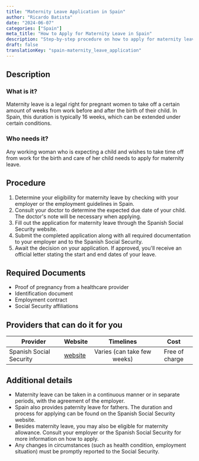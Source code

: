 ```yaml
---
title: "Maternity Leave Application in Spain"
author: "Ricardo Batista"
date: "2024-06-07"
categories: ["Spain"]
meta_title: "How to Apply for Maternity Leave in Spain"
description: "Step-by-step procedure on how to apply for maternity leave in Spain."
draft: false
translationKey: "spain-maternity_leave_application"
---
```


## Description
### What is it?
Maternity leave is a legal right for pregnant women to take off a certain amount of weeks from work before and after the birth of their child. In Spain, this duration is typically 16 weeks, which can be extended under certain conditions.

### Who needs it?
Any working woman who is expecting a child and wishes to take time off from work for the birth and care of her child needs to apply for maternity leave.

## Procedure
1. Determine your eligibility for maternity leave by checking with your employer or the employment guidelines in Spain.
2. Consult your doctor to determine the expected due date of your child. The doctor's note will be necessary when applying.
3. Fill out the application for maternity leave through the Spanish Social Security website.
4. Submit the completed application along with all required documentation to your employer and to the Spanish Social Security.  
5. Await the decision on your application. If approved, you'll receive an official letter stating the start and end dates of your leave.

## Required Documents
- Proof of pregnancy from a healthcare provider
- Identification document
- Employment contract
- Social Security affiliations

## Providers that can do it for you

| Provider        |     Website     |     Timelines    |       Cost      |
| --------------- | --------------- |  :-------------:  | :-------------:  |
| Spanish Social Security |  [website](http://www.seg-social.es/)     |  Varies (can take few weeks)    |   Free of charge     |

## Additional details
- Maternity leave can be taken in a continuous manner or in separate periods, with the agreement of the employer.
- Spain also provides paternity leave for fathers. The duration and process for applying can be found on the Spanish Social Security website.
- Besides maternity leave, you may also be eligible for maternity allowance. Consult your employer or the Spanish Social Security for more information on how to apply. 
- Any changes in circumstances (such as health condition, employment situation) must be promptly reported to the Social Security. 
